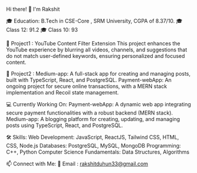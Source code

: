 Hi there! 👋 I'm Rakshit

🎓 Education: B.Tech in CSE-Core , SRM University, CGPA of 8.37/10.
🎓 Class 12: 91.2
🎓 Class 10: 93

🚀 Project1 : YouTube Content Filter Extension
This project enhances the YouTube experience by blurring all videos, channels, and suggestions that do not match user-defined keywords, ensuring personalized and focused content.

🚀 Project2 :
Medium-app: A full-stack app for creating and managing posts, built with TypeScript, React, and PostgreSQL.
Payment-webApp: An ongoing project for secure online transactions, with a MERN stack implementation and Recoil state management.

💻 Currently Working On:
Payment-webApp: A dynamic web app integrating secure payment functionalities with a robust backend (MERN stack).
Medium-app: A blogging platform for creating, updating, and managing posts using TypeScript, React, and PostgreSQL.

🛠️ Skills:
Web Development: JavaScript, ReactJS, Tailwind CSS, HTML, CSS, Node.js
Databases: PostgreSQL, MySQL, MongoDB
Programming: C++, Python
Computer Science Fundamentals: Data Structures, Algorithms

📫 Connect with Me:
📧 Email : rakshitduhun33@gmail.com
